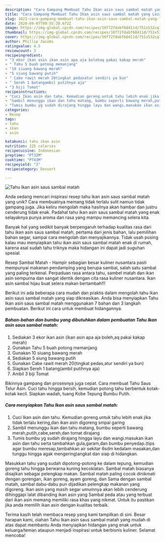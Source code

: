 ```yaml
---
description: "Cara Gampang Membuat Tahu Ikan asin saus sambal matah yang Lezat"
title: "Cara Gampang Membuat Tahu Ikan asin saus sambal matah yang Lezat"
slug: 1021-cara-gampang-membuat-tahu-ikan-asin-saus-sambal-matah-yang-lezat
date: 2020-09-07T09:55:20.672Z
image: https://img-global.cpcdn.com/recipes/10f72fdabf68411d/751x532cq70/tahu-ikan-asin-saus-sambal-matah-foto-resep-utama.jpg
thumbnail: https://img-global.cpcdn.com/recipes/10f72fdabf68411d/751x532cq70/tahu-ikan-asin-saus-sambal-matah-foto-resep-utama.jpg
cover: https://img-global.cpcdn.com/recipes/10f72fdabf68411d/751x532cq70/tahu-ikan-asin-saus-sambal-matah-foto-resep-utama.jpg
author: Phillip Jacobs
ratingvalue: 4.5
reviewcount: 3
recipeingredient:
- "3 ekor ikan asin ikan asin apa aja bolehaq pakai kakap merah"
- " Tahu 5 buah potong memanjang"
- "10 siuang bawang merah"
- "5 siung bawang putih"
- " Cabe rawit merah 20tingkat pedasatur sendiri ya bun"
- " Sereh 1 batangambil putihnya aja"
- "3 biji Tomat"
recipeinstructions:
- "Cuci Ikan asin dan tahu. Kemudian goreng.untuk tahu lebih enak jika tidak terlalu kering,dan ikan asin digoreng smpai garing"
- "Sambil menunggu ikan dan tahu matang, bumbu seperti bawang merah,putih,cabe,sereh,dan tomat dirajang"
- "Tumis bumbu yg sudah dirajang hingga layu dan wangi.masukan ikan asin dan tahu serta tambahkan gula,garam,dan bumbu penyedap.(tips agar bumbu meresap,tambahkan air sekitar 6sdm kedalam masakan,dan tunggu hingga agak mengering)angkat dan siap di hidangkan."
categories:
- Resep
tags:
- tahu
- ikan
- asin

katakunci: tahu ikan asin 
nutrition: 225 calories
recipecuisine: Indonesian
preptime: "PT32M"
cooktime: "PT43M"
recipeyield: "2"
recipecategory: Dessert

---
```



![Tahu Ikan asin saus sambal matah](https://img-global.cpcdn.com/recipes/10f72fdabf68411d/751x532cq70/tahu-ikan-asin-saus-sambal-matah-foto-resep-utama.jpg)

Anda sedang mencari inspirasi resep tahu ikan asin saus sambal matah yang unik? Cara membuatnya memang tidak terlalu sulit namun tidak gampang juga. Jika keliru mengolah maka hasilnya akan hambar dan justru cenderung tidak enak. Padahal tahu ikan asin saus sambal matah yang enak selayaknya punya aroma dan rasa yang mampu memancing selera kita.

Banyak hal yang sedikit banyak berpengaruh terhadap kualitas rasa dari tahu ikan asin saus sambal matah, pertama dari jenis bahan, lalu pemilihan bahan segar, sampai cara mengolah dan menyajikannya. Tidak usah pusing kalau mau menyiapkan tahu ikan asin saus sambal matah enak di rumah, karena asal sudah tahu triknya maka hidangan ini dapat jadi suguhan spesial.

Resep Sambal Matah - Hampir sebagian besar kuliner nusantara pasti mempunyai makanan pendamping yang berupa sambal, salah satu sambal yang paling terkenal. Perpaduan rasa antara tahu, sambel matah dan ikan asin sempurna dan sangat identik dengan cita rasa kuliner nusantara. Ikan asin sambal hijau buat selera makan bertambah!!!


Berikut ini ada beberapa cara mudah dan praktis dalam mengolah tahu ikan asin saus sambal matah yang siap dikreasikan. Anda bisa menyiapkan Tahu Ikan asin saus sambal matah menggunakan 7 bahan dan 3 langkah pembuatan. Berikut ini cara untuk membuat hidangannya.

<!--inarticleads1-->

##### Bahan-bahan dan bumbu yang dibutuhkan dalam pembuatan Tahu Ikan asin saus sambal matah:

1. Sediakan 3 ekor ikan asin (ikan asin apa aja boleh,aq pakai kakap merah)
1. Gunakan  Tahu 5 buah potong memanjang
1. Gunakan 10 siuang bawang merah
1. Sediakan 5 siung bawang putih
1. Gunakan  Cabe rawit merah 20(tingkat pedas,atur sendiri ya bun)
1. Siapkan  Sereh 1 batang(ambil putihnya aja)
1. Ambil 3 biji Tomat


Bikinnya gampang dan prosesnya juga cepat. Cara membuat Tahu Saus Telur Asin. Cuci tahu hingga bersih, kemudian potong tahu berbentuk kotak-kotak kecil. Siapkan wadah, tuang Kobe Tepung Bumbu Putih. 

<!--inarticleads2-->

##### Cara menyiapkan Tahu Ikan asin saus sambal matah:

1. Cuci Ikan asin dan tahu. Kemudian goreng.untuk tahu lebih enak jika tidak terlalu kering,dan ikan asin digoreng smpai garing
1. Sambil menunggu ikan dan tahu matang, bumbu seperti bawang merah,putih,cabe,sereh,dan tomat dirajang
1. Tumis bumbu yg sudah dirajang hingga layu dan wangi.masukan ikan asin dan tahu serta tambahkan gula,garam,dan bumbu penyedap.(tips agar bumbu meresap,tambahkan air sekitar 6sdm kedalam masakan,dan tunggu hingga agak mengering)angkat dan siap di hidangkan.


Masukkan tahu yang sudah dipotong-potong ke dalam tepung, kemudian goreng tahu hingga berwarna kuning kecoklatan. Sambal matah biasanya disajikan sebagai pelengkap makan. Sambal matah paling cocok dinikmati dengan gorengan, ikan goreng, ayam goreng, dan Sama dengan sambal matah, sambal dabu-dabu pun dijadikan pelengkap makanan yang digoreng. Ikan asin yang masih segar umumnya akan lebih cenderung dihinggapi lalat dibanding ikan asin yang Sambal peda atau yang terbuat dari ikan asin memang memiliki rasa khas yang nikmat. Untuk itu pastikan jika anda memilih ikan asin dengan kualitas terbaik. 

Terima kasih telah membaca resep yang kami tampilkan di sini. Besar harapan kami, olahan Tahu Ikan asin saus sambal matah yang mudah di atas dapat membantu Anda menyiapkan hidangan yang enak untuk keluarga/teman ataupun menjadi inspirasi untuk berbisnis kuliner. Selamat mencoba!
